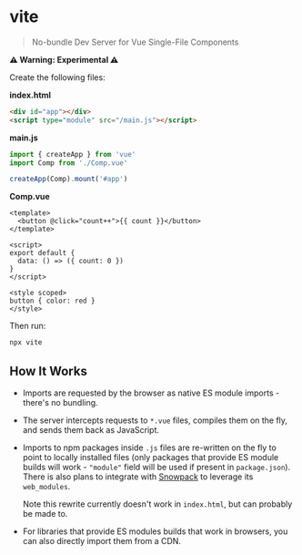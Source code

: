 # vite

> No-bundle Dev Server for Vue Single-File Components

**⚠️ Warning: Experimental ⚠️**

Create the following files:

**index.html**

```html
<div id="app"></div>
<script type="module" src="/main.js"></script>
```

**main.js**

```js
import { createApp } from 'vue'
import Comp from './Comp.vue'

createApp(Comp).mount('#app')
```

**Comp.vue**

```vue
<template>
  <button @click="count++">{{ count }}</button>
</template>

<script>
export default {
  data: () => ({ count: 0 })
}
</script>

<style scoped>
button { color: red }
</style>
```

Then run:

```bash
npx vite
```

## How It Works

- Imports are requested by the browser as native ES module imports - there's no bundling.

- The server intercepts requests to `*.vue` files, compiles them on the fly, and sends them back as JavaScript.

- Imports to npm packages inside `.js` files are re-written on the fly to point to locally installed files (only packages that provide ES module builds will work - `"module"` field will be used if present in `package.json`). There is also plans to integrate with [Snowpack](https://www.snowpack.dev/) to leverage its `web_modules`.

  Note this rewrite currently doesn't work in `index.html`, but can probably be made to.

- For libraries that provide ES modules builds that work in browsers, you can also directly import them from a CDN.
